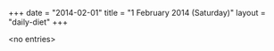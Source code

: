 +++
date = "2014-02-01"
title = "1 February 2014 (Saturday)"
layout = "daily-diet"
+++

\<no entries\>